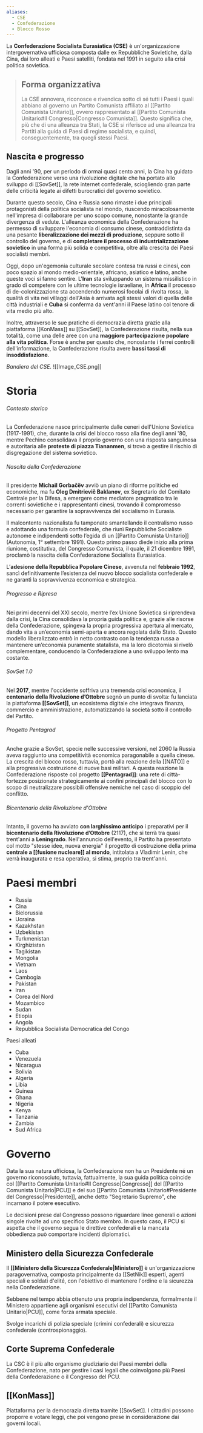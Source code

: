 ```yaml
---
aliases:
  - CSE
  - Confederazione
  - Blocco Rosso
---
```

La **Confederazione Socialista Eurasiatica (CSE)** è un'organizzazione intergovernativa ufficiosa composta dalle ex Repubbliche Sovietiche, dalla Cina, dai loro alleati e Paesi satelliti, fondata nel 1991 in seguito alla crisi politica sovietica. 

> ## Forma organizzativa
> La CSE annovera, riconosce e rivendica sotto di sé tutti i Paesi i quali abbiano al governo un Partito Comunista affiliato al [[Partito Comunista Unitario]], ovvero rappresentato al [[Partito Comunista Unitario#Il Congresso|Congresso Comunista]]. Questo significa che, più che di una alleanza tra Stati, la CSE si riferisce ad una alleanza tra Partiti alla guida di Paesi di regime socialista, e quindi, conseguentemente, tra quegli stessi Paesi.

## Nascita e progresso
Dagli anni '90, per un periodo di ormai quasi cento anni, la Cina ha guidato la Confederazione verso una rivoluzione digitale che ha portato allo sviluppo di [[SovSet]], la rete internet confederale, sciogliendo gran parte delle criticità legate ai difetti burocratici del governo sovietico.

Durante questo secolo, Cina e Russia sono rimaste i due principali protagonisti della politica socialista nel mondo, riuscendo miracolosamente nell'impresa di collaborare per uno scopo comune, nonostante la grande divergenza di vedute. L'alleanza economica della Confederazione ha permesso di sviluppare l'economia di consumo cinese, contraddistinta da una pesante **liberalizzazione dei mezzi di produzione**, seppure sotto il controllo del governo, e di **completare il processo di industrializzazione sovietico** in una forma più solida e competitiva, oltre alla crescita dei Paesi socialisti membri.

Oggi, dopo un'egemonia culturale secolare contesa tra russi e cinesi, con poco spazio al mondo medio-orientale, africano, asiatico e latino, anche queste voci si fanno sentire. L'**Iran** sta sviluppando un sistema missilistico in grado di competere con le ultime tecnologie israeliane, in **Africa** il processo di de-colonizzazione sta accendendo numerosi focolai di rivolta rossa, la qualità di vita nei villaggi dell'Asia è arrivata agli stessi valori di quella delle città industriali e **Cuba** si conferma da vent'anni il Paese latino col tenore di vita medio più alto.

Inoltre, attraverso le sue pratiche di democrazia diretta grazie alla piattaforma [[KonMass]] su [[SovSet]], la Confederazione risulta, nella sua totalità, come una delle aree con una **maggiore partecipazione popolare alla vita politica**. Forse è anche per questo che, nonostante i ferrei controlli dell'informazione, la Confederazione risulta avere **bassi tassi di insoddisfazione**.

*Bandiera del CSE.*
![[Image_CSE.png]]

# Storia

###### Contesto storico
La Confederazione nasce principalmente dalle ceneri dell'Unione Sovietica (1917-1991), che, durante la crisi del blocco rosso alla fine degli anni '80, mentre Pechino consolidava il proprio governo con una risposta sanguinosa e autoritaria alle **proteste di piazza Tiananmen**, si trovò a gestire il rischio di disgregazione del sistema sovietico.
###### Nascita della Confederazione
Il presidente **Michail Gorbačëv** avviò un piano di riforme politiche ed economiche, ma fu **Oleg Dmitrievič Baklanov**, ex Segretario del Comitato Centrale per la Difesa, a emergere come mediatore pragmatico tra le correnti sovietiche e i rappresentanti cinesi, trovando il compromesso necessario per garantire la sopravvivenza del socialismo in Eurasia. 

Il malcontento nazionalista fu tamponato smantellando il centralismo russo e adottando una formula confederale, che riunì Repubbliche Socialiste autonome e indipendenti sotto l’egida di un [[Partito Comunista Unitario]] (Autonomia, 1° settembre 1991). Questo primo passo diede inizio alla prima riunione, costitutiva, del Congresso Comunista, il quale, il 21 dicembre 1991, proclamò la nascita della Confederazione Socialista Eurasiatica. 

L’**adesione della Repubblica Popolare Cinese**, avvenuta nel **febbraio 1992**, sancì definitivamente l’esistenza del nuovo blocco socialista confederale e ne garantì la sopravvivenza economica e strategica.
###### Progresso e Ripresa
Nei primi decenni del XXI secolo, mentre l’ex Unione Sovietica si riprendeva dalla crisi, la Cina consolidava la propria guida politica e, grazie alle risorse della Confederazione, spingeva la propria progressiva apertura al mercato, dando vita a un’economia semi-aperta e ancora regolata dallo Stato. Questo modello liberalizzato entrò in netto contrasto con la tendenza russa a mantenere un’economia puramente statalista, ma la loro dicotomia si rivelò complementare, conducendo la Confederazione a uno sviluppo lento ma costante.

###### SovSet 1.0
Nel **2017**, mentre l'occidente soffriva una tremenda crisi economica, il **centenario della Rivoluzione d’Ottobre** segnò un punto di svolta: fu lanciata la piattaforma **[[SovSet]]**, un ecosistema digitale che integrava finanza, commercio e amministrazione, automatizzando la società sotto il controllo del Partito.

###### Progetto Pentagrad
Anche grazie a SovSet, specie nelle successive versioni, nel 2060 la Russia aveva raggiunto una competitività economica paragonabile a quella cinese. La crescita del blocco rosso, tuttavia, portò alla reazione della [[NATO]] e alla progressiva costruzione di nuove basi militari. A questa reazione la Confederazione risposte col progetto **[[Pentagrad]]**: una rete di città-fortezze posizionate strategicamente ai confini principali del blocco con lo scopo di neutralizzare possibili offensive nemiche nel caso di scoppio del conflitto.

###### Bicentenario della Rivoluzione d'Ottobre
Intanto, il governo ha avviato **con larghissimo anticipo** i preparativi per il **bicentenario della Rivoluzione d’Ottobre** (2117), che si terrà tra quasi trent'anni a **Leningrado**. Nell'annuncio dell'evento, il Partito ha presentato col motto "stesse idee, nuova energia" il progetto di costruzione della prima **centrale a [[fusione nucleare]] al mondo**, intitolata a Vladimir Lenin, che verrà inaugurata e resa operativa, si stima, proprio tra trent'anni.

# Paesi membri

- Russia
- Cina
- Bielorussia
- Ucraina
- Kazakhstan
- Uzbekistan
- Turkmenistan
- Kirghizistan
- Tagikistan
- Mongolia
- Vietnam
- Laos
- Cambogia
- Pakistan
- Iran
- Corea del Nord
- Mozambico
- Sudan
- Etiopia
- Angola
- Repubblica Socialista Democratica del Congo

Paesi alleati
- Cuba
- Venezuela
- Nicaragua
- Bolivia
- Algeria
- Libia
- Guinea
- Ghana
- Nigeria
- Kenya
- Tanzania
- Zambia
- Sud Africa
# Governo
Data la sua natura ufficiosa, la Confederazione non ha un Presidente né un governo riconosciuto, tuttavia, fattualmente, la sua guida politica coincide col [[Partito Comunista Unitario#Il Congresso|Congresso]] del [[Partito Comunista Unitario|PCU]] e del suo [[Partito Comunista Unitario#Presidente del Congresso|Presidente]], anche detto "Segretario Supremo", che incarnano il potere esecutivo.

Le decisioni prese dal Congresso possono riguardare linee generali o azioni singole rivolte ad uno specifico Stato membro. In questo caso, il PCU si aspetta che il governo segua le direttive confederali e la mancata obbedienza può comportare incidenti diplomatici.
## Ministero della Sicurezza Confederale
Il **[[Ministero della Sicurezza Confederale|Ministero]]** è un'organizzazione paragovernativa, composta principalmente da [[SetNik]] esperti, agenti speciali e soldati d'elité, con l'obiettivo di mantenere l'ordine e la sicurezza nella Confederazione.

Sebbene nel tempo abbia ottenuto una propria indipendenza, formalmente il Ministero appartiene agli organismi esecutivi del [[Partito Comunista Unitario|PCU]], come forza armata speciale.

Svolge incarichi di polizia speciale (crimini confederali) e sicurezza confederale (controspionaggio).
## Corte Suprema Confederale
La CSC è il più alto organismo giudiziario dei Paesi membri della Confederazione, nato per gestire i casi legali che coinvolgono più Paesi della Confederazione o il Congresso del PCU.
## [[KonMass]]
Piattaforma per la democrazia diretta tramite [[SovSet]]. I cittadini possono proporre e votare leggi, che poi vengono prese in considerazione dai governi locali. 